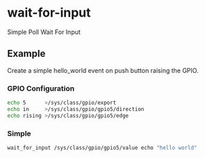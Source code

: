 # wait-for-input
Simple Poll Wait For Input

## Example

Create a simple hello_world event on push button raising the GPIO.

### GPIO Configuration

```bash
echo 5      >/sys/class/gpio/export
echo in     >/sys/class/gpio/gpio5/direction
echo rising >/sys/class/gpio/gpio5/edge
```

### Simple

```bash
wait_for_input /sys/class/gpio/gpio5/value echo "hello world"
```